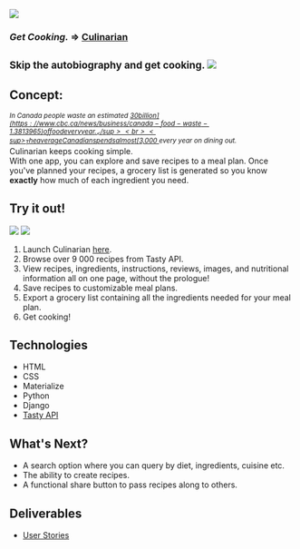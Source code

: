 
![](https://github.com/kmyosh/project-3/blob/main/djangorecipes/images/logo-wht.png)

### _Get Cooking._ => [Culinarian](https://culinarian-sei55.herokuapp.com/)

<sub>Skip the autobiography and get cooking.</sup>
![](https://github.com/kmyosh/project-3/blob/main/djangorecipes/images/browse.gif)
---

## Concept:

<sup>_In Canada people waste an estimated [$30 billion](https://www.cbc.ca/news/business/canada-food-waste-1.3813965) of food every year._ </sup>
<br>
<sup>
_The average Canadian spends almost [$3,000 ](https://www150.statcan.gc.ca/t1/tbl1/en/tv.action?pid=1110012501)every year on dining out._ </sup>
<br>
Culinarian keeps cooking simple.
<br>
With one app, you can explore and save recipes to a meal plan. Once you've planned your recipes, a grocery list is generated so you know **exactly** how much of each ingredient you need.
<br>

## Try it out!

![](https://github.com/kmyosh/project-3/blob/main/djangorecipes/images/Sequence%2002_1.gif)
![](https://github.com/kmyosh/project-3/blob/main/djangorecipes/images/Sequence%2004-min.gif)

1. Launch Culinarian [here](https://culinarian-sei55.herokuapp.com/).
2. Browse over 9 000 recipes from Tasty API.
5. View recipes, ingredients, instructions, reviews, images, and nutritional information all on one page, without the prologue!
7. Save recipes to customizable meal plans.
8. Export a grocery list containing all the ingredients needed for your meal plan.
9. Get cooking!

## Technologies

- HTML
- CSS
- Materialize
- Python
- Django
- [Tasty API](https://rapidapi.com/apidojo/api/tasty/)


## What's Next?

- A search option where you can query by diet, ingredients, cuisine etc.
- The ability to create recipes.
- A functional share button to pass recipes along to others. 

## Deliverables

- [User Stories](#https://www.notion.so/f802231124e345e38edb4db5b1e4b008?v=12e1bfb756a147a88750053b30b02be1])
